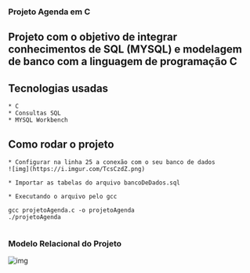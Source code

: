 ### Projeto Agenda em C

## Projeto com o objetivo de integrar conhecimentos de SQL (MYSQL) e modelagem de banco com a linguagem de programação C

## Tecnologias usadas
```
* C
* Consultas SQL
* MYSQL Workbench
```
## Como rodar o projeto
```
* Configurar na linha 25 a conexão com o seu banco de dados
![img](https://i.imgur.com/TcsCzdZ.png)

* Importar as tabelas do arquivo bancoDeDados.sql

* Executando o arquivo pelo gcc
```
    gcc projetoAgenda.c -o projetoAgenda
    ./projetoAgenda
```
```

### Modelo Relacional do Projeto
![img](https://i.imgur.com/w3o23Ty.png)

